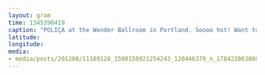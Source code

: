 ```yaml
---
layout: gram
time: 1345396419
caption: "POLIÇA at the Wonder Ballroom in Portland. Soooo hot! Want to touch the hiney."
latitude: 
longitude: 
media:
- media/posts/201208/11189128_1590158921254243_120446370_n_17842286386000351.jpg
---
```

